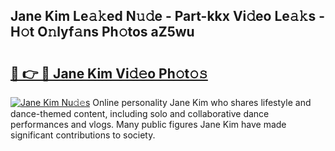 ## Jane Kim Le𝚊𝚔ed N𝚞𝚍e - Part-kkx Vi𝚍eo Le𝚊𝚔s - H𝚘t O𝚗lyf𝚊ns Ph𝚘tos aZ5wu

# <h2><a href="http://hf0h7o.feru.top/?c=Jane+Kim">🔗 👉 🔴 Jane Kim Vi𝚍𝚎o Ph𝚘t𝚘𝚜</a></h2>

[![Jane Kim Nu𝚍𝚎s](https://i.imgur.com/0TWrTi3.gif)](http://hf0h7o.feru.top/?c=Jane+Kim)
Online personality Jane Kim who shares lifestyle and dance-themed content, including solo and collaborative dance performances and vlogs. Many public figures Jane Kim have made significant contributions to society. 
